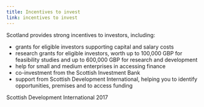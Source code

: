 ```yaml
---
title: Incentives to invest
link: incentives to invest
---
```

Scotland provides strong incentives to investors, including: 


- grants for eligible investors supporting capital and salary costs
- research grants for eligible investors, worth up to 100,000 GBP for feasibility studies and up to 600,000 GBP for research and development
- help for small and medium enterprises in accessing finance
- co-investment from the Scottish Investment Bank 
- support from Scottish Development International, helping you to identify opportunities, premises and to access funding
<div class="region--small-text"><p>Scottish Development International 2017</p></div>
